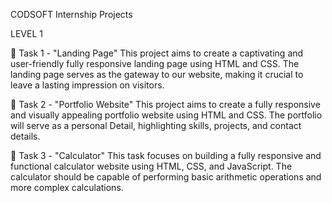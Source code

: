 CODSOFT Internship Projects

LEVEL 1

📄 Task 1 - "Landing Page"
This project aims to create a captivating and user-friendly fully responsive landing page using HTML and CSS. The landing page serves as the gateway to our website, making it crucial to leave a lasting impression on visitors.

📁 Task 2 - "Portfolio Website"
This project aims to create a fully responsive and visually appealing portfolio website using HTML and CSS. The portfolio will serve as a personal Detail, highlighting skills, projects, and contact details.

🧮 Task 3 - "Calculator"
This task focuses on building a fully responsive and functional calculator website using HTML, CSS, and JavaScript. The calculator should be capable of performing basic arithmetic operations and more complex calculations.

